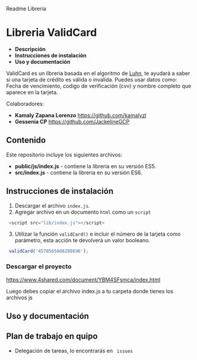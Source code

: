 Readme Libreria


# Libreria ValidCard

 * **Descripción**  
* **Instrucciones de instalación**  
* **Uso y documentación**  
 


ValidCard  es un libreria basada en el algoritmo de  [Luhn](https://es.wikipedia.org/wiki/Algoritmo_de_Luhn), te ayudará a saber si una tarjeta de crédito es válida o invalida. Puedes usar datos como: Fecha de vencimiento, codigo de verificación (cvv) y nombre completo que aparece en la tarjeta.



Colaboradores:

* **Kamaly Zapana Lorenzo** https://github.com/kamalyzl
* **Gessenia CP** https://github.com/JackelineGCP
##  Contenido
Este repositorio incluye los siguientes archivos:

* **public/js/index.js** - contiene la libreria en su versión ES5.
* **src/index.js** - contiene la libreria en su versión ES6.

##  Instrucciones de instalación
1. Descargar el archivo `index.js`.
2. Agregar archivo en un documento `html` como un `script`
 
```js
 <script src="lib/index.js"></script>
 ```

3. Utilizar la función `validCard()` e incluir el número de la tarjeta como parámetro, esta acción te devolverá un valor booleano.
```js
 validCard('4578565808288696');
 ```

### Descargar el proyecto
https://www.4shared.com/document/YBM4SFsmca/index.html

Luego debes copiar el archivo index.js a tu carpeta donde tienes los archivos js


## Uso y documentación

##  Plan de trabajo en quipo
* Delegación de tareas, lo encontrarás en ` issues`
 

 
